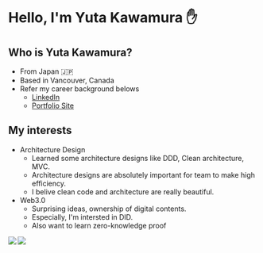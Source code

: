 # Hello, I'm Yuta Kawamura ✋

## Who is Yuta Kawamura?
- From Japan 🇯🇵
- Based in Vancouver, Canada
- Refer my career background belows
  - [LinkedIn](https://www.linkedin.com/in/yuta519/)
  - [Portfolio Site](https://yuta519.github.io/)

## My interests
- Architecture Design
  - Learned some architecture designs like DDD, Clean architecture, MVC.
  - Architecture designs are absolutely important for team to make high efficiency.
  - I belive clean code and architecture are really beautiful.
- Web3.0
  - Surprising ideas, ownership of digital contents.
  - Especially, I'm intersted in DID.
  - Also want to learn zero-knowledge proof

<a href="https://github.com/anuraghazra/github-readme-stats">
  <img align="left" src="https://github-readme-stats.vercel.app/api?username=yuta519&count_private=true&show_icons=true" />
</a>
<a href="https://github.com/anuraghazra/github-readme-stats">
  <img align="left" src="https://github-readme-stats.vercel.app/api/top-langs/?username=yuta519" />
</a>
